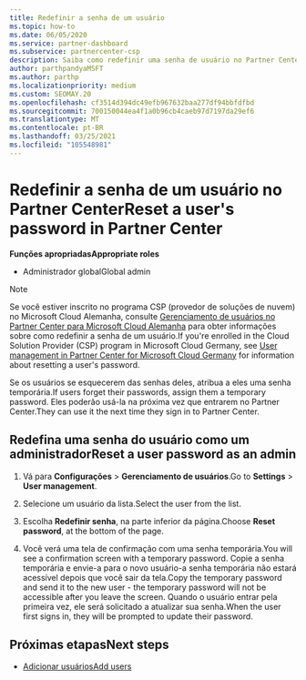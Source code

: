 ```yaml
---
title: Redefinir a senha de um usuário
ms.topic: how-to
ms.date: 06/05/2020
ms.service: partner-dashboard
ms.subservice: partnercenter-csp
description: Saiba como redefinir uma senha de usuário no Partner Center. Os usuários receberão uma senha temporária na próxima vez que entrarem no Partner Center.
author: parthpandyaMSFT
ms.author: parthp
ms.localizationpriority: medium
ms.custom: SEOMAY.20
ms.openlocfilehash: cf3514d394dc49efb967632baa277df94bbfdfbd
ms.sourcegitcommit: 700150044ea4f1a0b96cb4caeb97d7197da29ef6
ms.translationtype: MT
ms.contentlocale: pt-BR
ms.lasthandoff: 03/25/2021
ms.locfileid: "105548981"
---
```

# <a name="reset-a-users-password-in-partner-center"></a><span data-ttu-id="5d799-104">Redefinir a senha de um usuário no Partner Center</span><span class="sxs-lookup"><span data-stu-id="5d799-104">Reset a user's password in Partner Center</span></span>

<span data-ttu-id="5d799-105">**Funções apropriadas**</span><span class="sxs-lookup"><span data-stu-id="5d799-105">**Appropriate roles**</span></span>

- <span data-ttu-id="5d799-106">Administrador global</span><span class="sxs-lookup"><span data-stu-id="5d799-106">Global admin</span></span>

> [!NOTE]  
> <span data-ttu-id="5d799-107">Se você estiver inscrito no programa CSP (provedor de soluções de nuvem) no Microsoft Cloud Alemanha, consulte [Gerenciamento de usuários no Partner Center para Microsoft Cloud Alemanha](user-management-in-partner-center-for-microsoft-cloud-germany.md) para obter informações sobre como redefinir a senha de um usuário.</span><span class="sxs-lookup"><span data-stu-id="5d799-107">If you're enrolled in the Cloud Solution Provider (CSP) program in Microsoft Cloud Germany, see [User management in Partner Center for Microsoft Cloud Germany](user-management-in-partner-center-for-microsoft-cloud-germany.md) for information about resetting a user's password.</span></span>

<span data-ttu-id="5d799-108">Se os usuários se esquecerem das senhas deles, atribua a eles uma senha temporária.</span><span class="sxs-lookup"><span data-stu-id="5d799-108">If users forget their passwords, assign them a temporary password.</span></span> <span data-ttu-id="5d799-109">Eles poderão usá-la na próxima vez que entrarem no Partner Center.</span><span class="sxs-lookup"><span data-stu-id="5d799-109">They can use it the next time they sign in to Partner Center.</span></span>

## <a name="reset-a-user-password-as-an-admin"></a><span data-ttu-id="5d799-110">Redefina uma senha do usuário como um administrador</span><span class="sxs-lookup"><span data-stu-id="5d799-110">Reset a user password as an admin</span></span>

1. <span data-ttu-id="5d799-111">Vá para **Configurações** &gt; **Gerenciamento de usuários**.</span><span class="sxs-lookup"><span data-stu-id="5d799-111">Go to **Settings** &gt; **User management**.</span></span>

2. <span data-ttu-id="5d799-112">Selecione um usuário da lista.</span><span class="sxs-lookup"><span data-stu-id="5d799-112">Select the user from the list.</span></span>

3. <span data-ttu-id="5d799-113">Escolha **Redefinir senha**, na parte inferior da página.</span><span class="sxs-lookup"><span data-stu-id="5d799-113">Choose **Reset password**, at the bottom of the page.</span></span>

4. <span data-ttu-id="5d799-114">Você verá uma tela de confirmação com uma senha temporária.</span><span class="sxs-lookup"><span data-stu-id="5d799-114">You will see a confirmation screen with a temporary password.</span></span> <span data-ttu-id="5d799-115">Copie a senha temporária e envie-a para o novo usuário-a senha temporária não estará acessível depois que você sair da tela.</span><span class="sxs-lookup"><span data-stu-id="5d799-115">Copy the temporary password and send it to the new user - the temporary password will not be accessible after you leave the screen.</span></span> <span data-ttu-id="5d799-116">Quando o usuário entrar pela primeira vez, ele será solicitado a atualizar sua senha.</span><span class="sxs-lookup"><span data-stu-id="5d799-116">When the user first signs in, they will be prompted to update their password.</span></span>

## <a name="next-steps"></a><span data-ttu-id="5d799-117">Próximas etapas</span><span class="sxs-lookup"><span data-stu-id="5d799-117">Next steps</span></span>

- [<span data-ttu-id="5d799-118">Adicionar usuários</span><span class="sxs-lookup"><span data-stu-id="5d799-118">Add users</span></span>](create-user-accounts-and-set-permissions.md)